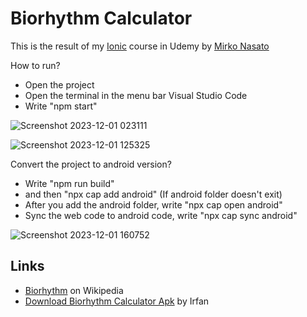 # Biorhythm Calculator

This is the result of my [Ionic](https://ionicframework.com) course in Udemy by [Mirko Nasato](https://www.udemy.com/user/mirkonasato/)

How to run?
 * Open the project
 * Open the terminal in the menu bar Visual Studio Code
 * Write "npm start"

![Screenshot 2023-12-01 023111](https://github.com/irfan7o/biorhythm-calculator/assets/73951075/75282a83-5e01-4c10-82d6-43438ac5cee5)

![Screenshot 2023-12-01 125325](https://github.com/irfan7o/biorhythm-calculator/assets/73951075/42d2fdf6-bdad-4a6a-ba7b-9ebaaffc3c60)

Convert the project to android version?
 * Write "npm run build"
 * and then "npx cap add android" (If android folder doesn't exit)
 * After you add the android folder, write "npx cap open android"
 * Sync the web code to android code, write "npx cap sync android"

![Screenshot 2023-12-01 160752](https://github.com/irfan7o/biorhythm-calculator/assets/73951075/84f1e6fd-208c-4428-a6fe-a5b53c5b3800)


## Links

 * [Biorhythm](https://en.wikipedia.org/wiki/Biorhythm_(pseudoscience)) on Wikipedia
 * [Download Biorhythm Calculator Apk](https://www.mediafire.com/file/tu67cn5hl8htwou/Biorhythm_Calculator.apk/file) by Irfan
